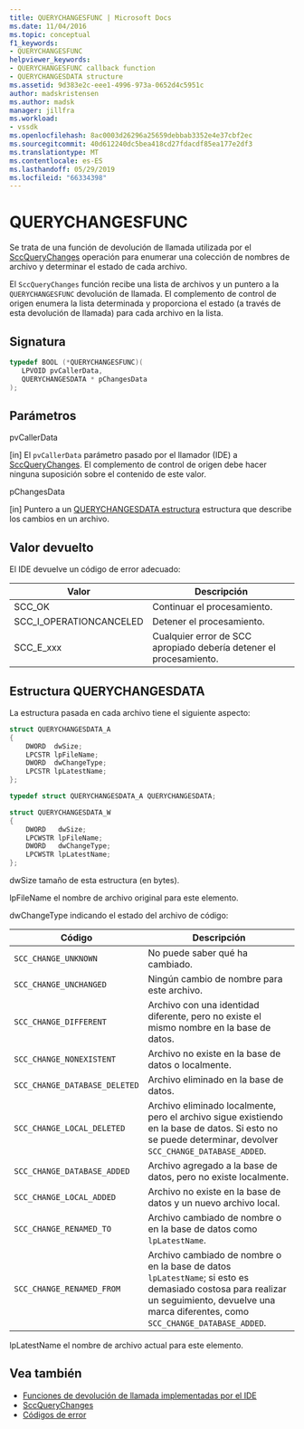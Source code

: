 ```yaml
---
title: QUERYCHANGESFUNC | Microsoft Docs
ms.date: 11/04/2016
ms.topic: conceptual
f1_keywords:
- QUERYCHANGESFUNC
helpviewer_keywords:
- QUERYCHANGESFUNC callback function
- QUERYCHANGESDATA structure
ms.assetid: 9d383e2c-eee1-4996-973a-0652d4c5951c
author: madskristensen
ms.author: madsk
manager: jillfra
ms.workload:
- vssdk
ms.openlocfilehash: 8ac0003d26296a25659debbab3352e4e37cbf2ec
ms.sourcegitcommit: 40d612240dc5bea418cd27fdacdf85ea177e2df3
ms.translationtype: MT
ms.contentlocale: es-ES
ms.lasthandoff: 05/29/2019
ms.locfileid: "66334398"
---
```

# <a name="querychangesfunc"></a>QUERYCHANGESFUNC
Se trata de una función de devolución de llamada utilizada por el [SccQueryChanges](../extensibility/sccquerychanges-function.md) operación para enumerar una colección de nombres de archivo y determinar el estado de cada archivo.

 El `SccQueryChanges` función recibe una lista de archivos y un puntero a la `QUERYCHANGESFUNC` devolución de llamada. El complemento de control de origen enumera la lista determinada y proporciona el estado (a través de esta devolución de llamada) para cada archivo en la lista.

## <a name="signature"></a>Signatura

```cpp
typedef BOOL (*QUERYCHANGESFUNC)(
   LPVOID pvCallerData,
   QUERYCHANGESDATA * pChangesData
);
```

## <a name="parameters"></a>Parámetros
 pvCallerData

[in] El `pvCallerData` parámetro pasado por el llamador (IDE) a [SccQueryChanges](../extensibility/sccquerychanges-function.md). El complemento de control de origen debe hacer ninguna suposición sobre el contenido de este valor.

 pChangesData

[in] Puntero a un [QUERYCHANGESDATA estructura](#LinkQUERYCHANGESDATA) estructura que describe los cambios en un archivo.

## <a name="return-value"></a>Valor devuelto
 El IDE devuelve un código de error adecuado:

|Valor|Descripción|
|-----------|-----------------|
|SCC_OK|Continuar el procesamiento.|
|SCC_I_OPERATIONCANCELED|Detener el procesamiento.|
|SCC_E_xxx|Cualquier error de SCC apropiado debería detener el procesamiento.|

## <a name="LinkQUERYCHANGESDATA"></a> Estructura QUERYCHANGESDATA
 La estructura pasada en cada archivo tiene el siguiente aspecto:

```cpp
struct QUERYCHANGESDATA_A
{
    DWORD  dwSize;
    LPCSTR lpFileName;
    DWORD  dwChangeType;
    LPCSTR lpLatestName;
};

typedef struct QUERYCHANGESDATA_A QUERYCHANGESDATA;

struct QUERYCHANGESDATA_W
{
    DWORD   dwSize;
    LPCWSTR lpFileName;
    DWORD   dwChangeType;
    LPCWSTR lpLatestName;
};
```

 dwSize tamaño de esta estructura (en bytes).

 lpFileName el nombre de archivo original para este elemento.

 dwChangeType indicando el estado del archivo de código:

|Código|Descripción|
|----------|-----------------|
|`SCC_CHANGE_UNKNOWN`|No puede saber qué ha cambiado.|
|`SCC_CHANGE_UNCHANGED`|Ningún cambio de nombre para este archivo.|
|`SCC_CHANGE_DIFFERENT`|Archivo con una identidad diferente, pero no existe el mismo nombre en la base de datos.|
|`SCC_CHANGE_NONEXISTENT`|Archivo no existe en la base de datos o localmente.|
|`SCC_CHANGE_DATABASE_DELETED`|Archivo eliminado en la base de datos.|
|`SCC_CHANGE_LOCAL_DELETED`|Archivo eliminado localmente, pero el archivo sigue existiendo en la base de datos. Si esto no se puede determinar, devolver `SCC_CHANGE_DATABASE_ADDED`.|
|`SCC_CHANGE_DATABASE_ADDED`|Archivo agregado a la base de datos, pero no existe localmente.|
|`SCC_CHANGE_LOCAL_ADDED`|Archivo no existe en la base de datos y un nuevo archivo local.|
|`SCC_CHANGE_RENAMED_TO`|Archivo cambiado de nombre o en la base de datos como `lpLatestName`.|
|`SCC_CHANGE_RENAMED_FROM`|Archivo cambiado de nombre o en la base de datos `lpLatestName`; si esto es demasiado costosa para realizar un seguimiento, devuelve una marca diferentes, como `SCC_CHANGE_DATABASE_ADDED`.|

 lpLatestName el nombre de archivo actual para este elemento.

## <a name="see-also"></a>Vea también
- [Funciones de devolución de llamada implementadas por el IDE](../extensibility/callback-functions-implemented-by-the-ide.md)
- [SccQueryChanges](../extensibility/sccquerychanges-function.md)
- [Códigos de error](../extensibility/error-codes.md)